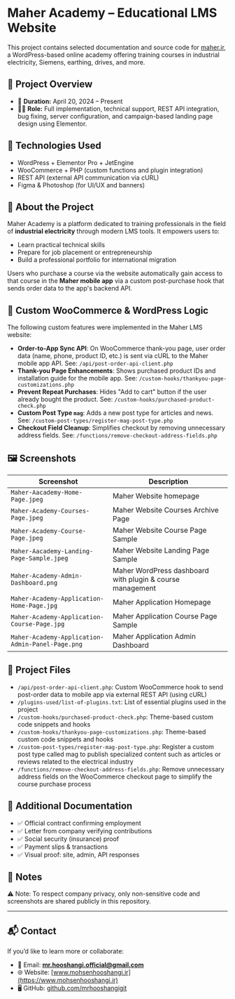 # Maher Academy – Educational LMS Website

This project contains selected documentation and source code for [maher.ir](https://maher.ir), a WordPress-based online academy offering training courses in industrial electricity, Siemens, earthing, drives, and more.

## 🔧 Project Overview

- 📅 **Duration:** April 20, 2024 – Present  
- 👨‍💻 **Role:** Full implementation, technical support, REST API integration, bug fixing, server configuration, and campaign-based landing page design using Elementor.

## 🧰 Technologies Used

- WordPress + Elementor Pro + JetEngine  
- WooCommerce + PHP (custom functions and plugin integration)  
- REST API (external API communication via cURL)  
- Figma & Photoshop (for UI/UX and banners)

## 🧠 About the Project

Maher Academy is a platform dedicated to training professionals in the field of **industrial electricity** through modern LMS tools. It empowers users to:

- Learn practical technical skills  
- Prepare for job placement or entrepreneurship  
- Build a professional portfolio for international migration

Users who purchase a course via the website automatically gain access to that course in the **Maher mobile app** via a custom post-purchase hook that sends order data to the app's backend API.


  ## 🧩 Custom WooCommerce & WordPress Logic

The following custom features were implemented in the Maher LMS website:

- **Order-to-App Sync API**: On WooCommerce thank-you page, user order data (name, phone, product ID, etc.) is sent via cURL to the Maher mobile app API. See: `/api/post-order-api-client.php`
- **Thank-you Page Enhancements**: Shows purchased product IDs and installation guide for the mobile app. See: `/custom-hooks/thankyou-page-customizations.php`
- **Prevent Repeat Purchases**: Hides "Add to cart" button if the user already bought the product. See: `/custom-hooks/purchased-product-check.php`
- **Custom Post Type `mag`**: Adds a new post type for articles and news. See: `/custom-post-types/register-mag-post-type.php`
- **Checkout Field Cleanup**: Simplifies checkout by removing unnecessary address fields. See: `/functions/remove-checkout-address-fields.php`


## 🖼️ Screenshots

| Screenshot | Description |
|------------|-------------|
| `Maher-Aacademy-Home-Page.jpeg` | Maher Website homepage |
| `Maher-Academy-Courses-Page.jpeg` | Maher Website Courses Archive Page |
| `Maher-Academy-Course-Page.jpeg` | Maher Website Course Page Sample |
| `Maher-Aacademy-Landing-Page-Sample.jpeg` | Maher Website Landing Page Sample |
| `Maher-Academy-Admin-Dashboard.png` | Maher WordPress dashboard with plugin & course management |
| `Maher-Academy-Application-Home-Page.jpg` |Maher  Application Homepage |
| `Maher-Academy-Application-Course-Page.jpg` | Maher  Application Course Page Sample |
| `Maher-Academy-Application-Admin-Panel-Page.png` | Maher  Application Admin Dashboard |

## 📂 Project Files

- `/api/post-order-api-client.php`: Custom WooCommerce hook to send post-order data to mobile app via external REST API (using cURL)
- `/plugins-used/list-of-plugins.txt`: List of essential plugins used in the project
- `/custom-hooks/purchased-product-check.php`: Theme-based custom code snippets and hooks
- `/custom-hooks/thankyou-page-customizations.php`: Theme-based custom code snippets and hooks
- `/custom-post-types/register-mag-post-type.php`: Register a custom post type called mag to publish specialized content such as articles or reviews related to the electrical industry
- `/functions/remove-checkout-address-fields.php`: Remove unnecessary address fields on the WooCommerce checkout page to simplify the course purchase process

## 📄 Additional Documentation

- ✅ Official contract confirming employment  
- ✅ Letter from company verifying contributions  
- ✅ Social security (insurance) proof  
- ✅ Payment slips & transactions  
- ✅ Visual proof: site, admin, API responses

## 📌 Notes

⚠️ Note: To respect company privacy, only non-sensitive code and screenshots are shared publicly in this repository.

---

## 📬 Contact

If you’d like to learn more or collaborate:

- 📧 Email: **mr.hooshangi.official@gmail.com**  
- 🌐 Website: [www.mohsenhooshangi.ir](https://www.mohsenhooshangi.ir)  
- 🖥️ GitHub: [github.com/mrhooshangigit](https://github.com/mrhooshangigit)
